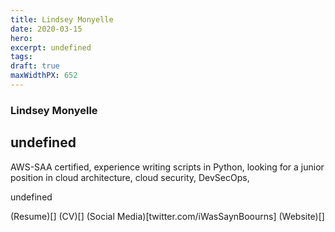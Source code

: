 ```yaml
---
title: Lindsey Monyelle
date: 2020-03-15
hero: 
excerpt: undefined
tags: 
draft: true
maxWidthPX: 652
---
```


### Lindsey Monyelle
## undefined

AWS-SAA certified, experience writing scripts in Python, looking for a junior position in cloud architecture, cloud security, DevSecOps, 

undefined

(Resume)[]
(CV)[]
(Social Media)[twitter.com/iWasSaynBoourns]
(Website)[]

